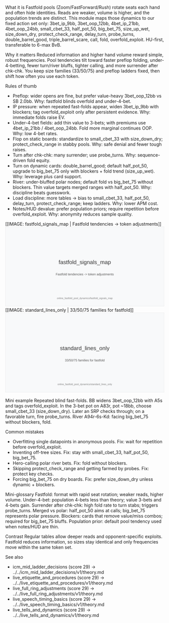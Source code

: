 What it is
Fastfold pools (Zoom/FastForward/Rush) rotate seats each hand and often hide identities. Reads are weaker, volume is higher, and the population trends are distinct. This module maps those dynamics to our fixed action set only: 3bet_ip_9bb, 3bet_oop_12bb, 4bet_ip_21bb, 4bet_oop_24bb, small_cbet_33, half_pot_50, big_bet_75, size_up_wet, size_down_dry, protect_check_range, delay_turn, probe_turns, double_barrel_good, triple_barrel_scare, call, fold, overfold_exploit. HU-first, transferable to 6-max BvB.

Why it matters
Reduced information and higher hand volume reward simple, robust frequencies. Pool tendencies tilt toward faster preflop folding, under-4-betting, fewer turn/river bluffs, tighter calling, and more surrender after chk-chk. You keep size families (33/50/75) and preflop ladders fixed, then shift how often you use each token.

Rules of thumb

* Preflop: wider opens are fine, but prefer value-heavy 3bet_oop_12bb vs SB 2.0bb. Why: fastfold blinds overfold and under-4-bet.
* IP pressure: when repeated fast-folds appear, widen 3bet_ip_9bb with blockers; tag overfold_exploit only after persistent evidence. Why: immediate folds raise EV.
* Under-4-bet fields: add thin value to 3-bets; with premiums use 4bet_ip_21bb / 4bet_oop_24bb. Fold more marginal continues OOP. Why: low 4-bet rates.
* Flop on static boards: standardize to small_cbet_33 with size_down_dry; protect_check_range in stabby pools. Why: safe denial and fewer tough raises.
* Turn after chk-chk: many surrender; use probe_turns. Why: sequence-driven fold equity.
* Turn on dynamic cards: double_barrel_good; default half_pot_50, upgrade to big_bet_75 only with blockers + fold trend (size_up_wet). Why: leverage plus card support.
* River: under-bluffed polar nodes; default fold vs big_bet_75 without blockers. Thin value targets merged ranges with half_pot_50. Why: discipline beats guesswork.
* Load discipline: more tables -> bias to small_cbet_33, half_pot_50, delay_turn, protect_check_range; keep ladders. Why: lower APM cost.
* Notes/HUD devalue: prefer population priors; require repetition before overfold_exploit. Why: anonymity reduces sample quality.

[[IMAGE: fastfold_signals_map | Fastfold tendencies -> token adjustments]]
![Fastfold tendencies -> token adjustments](images/fastfold_signals_map.svg)
[[IMAGE: standard_lines_only | 33/50/75 families for fastfold]]
![33/50/75 families for fastfold](images/standard_lines_only.svg)

Mini example
Repeated blind fast-folds. BB widens 3bet_oop_12bb with A5s and tags overfold_exploit. In the 3-bet pot on A83r, pot ~18bb, choose small_cbet_33 (size_down_dry). Later an SRP checks through; on a favorable turn, fire probe_turns. River A94r-6s-Kd: facing big_bet_75 without blockers, fold.

Common mistakes

* Overfitting single datapoints in anonymous pools. Fix: wait for repetition before overfold_exploit.
* Inventing off-tree sizes. Fix: stay with small_cbet_33, half_pot_50, big_bet_75.
* Hero-calling polar river bets. Fix: fold without blockers.
* Skipping protect_check_range and getting farmed by probes. Fix: protect key checks.
* Forcing big_bet_75 on dry boards. Fix: prefer size_down_dry unless dynamic + blockers.

Mini-glossary
Fastfold: format with rapid seat rotation; weaker reads, higher volume.
Under-4-bet: population 4-bets less than theory; value 3-bets and 4-bets gain.
Surrender after chk-chk: high fold rate to turn stabs; triggers probe_turns.
Merged vs polar: half_pot_50 aims at calls; big_bet_75 represents polar pressure.
Blockers: cards that remove value/miss combos; required for big_bet_75 bluffs.
Population prior: default pool tendency used when notes/HUD are thin.

Contrast
Regular tables allow deeper reads and opponent-specific exploits. Fastfold reduces information, so sizes stay identical and only frequencies move within the same token set.

See also
- icm_mid_ladder_decisions (score 29) -> ../../icm_mid_ladder_decisions/v1/theory.md
- live_etiquette_and_procedures (score 29) -> ../../live_etiquette_and_procedures/v1/theory.md
- live_full_ring_adjustments (score 29) -> ../../live_full_ring_adjustments/v1/theory.md
- live_speech_timing_basics (score 29) -> ../../live_speech_timing_basics/v1/theory.md
- live_tells_and_dynamics (score 29) -> ../../live_tells_and_dynamics/v1/theory.md
